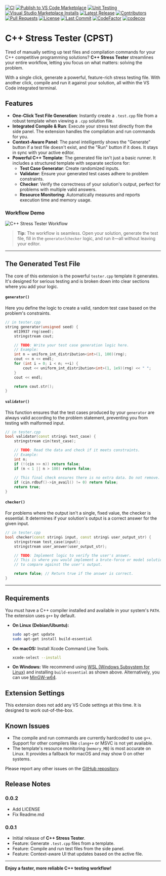 [![CI](https://github.com/2077DevWave/cpst/actions/workflows/ci.yml/badge.svg)](https://github.com/2077DevWave/cpst/actions/workflows/ci.yml)
[![Publish to VS Code Marketplace](https://github.com/2077DevWave/cpst/actions/workflows/publish.yml/badge.svg?branch=master)](https://github.com/2077DevWave/cpst/actions/workflows/publish.yml)
[![Unit Testing](https://github.com/2077DevWave/cpst/actions/workflows/unit_test.yaml/badge.svg)](https://github.com/2077DevWave/cpst/actions/workflows/unit_test.yaml)
[![Visual Studio Marketplace Installs](https://img.shields.io/visual-studio-marketplace/i/2077devwave.cpst?style=flat&logo=visual-studio-code)](https://marketplace.visualstudio.com/items?itemName=2077devwave.cpst)
[![Latest Release](https://img.shields.io/github/v/tag/2077devwave/cpst)](https://github.com/2077DevWave/cpst/tags)
[![Contributors](https://img.shields.io/github/contributors/2077devwave/cpst)](https://github.com/2077devwave/cpst/graphs/contributors)
[![Pull Requests](https://img.shields.io/github/issues-pr/2077devwave/cpst)](https://github.com/2077devwave/cpst/pulls)
[![License](https://img.shields.io/github/license/2077devwave/cpst)](https://github.com/2077devwave/cpst/blob/main/LICENSE)
[![Last Commit](https://img.shields.io/github/last-commit/2077devwave/cpst)](https://github.com/2077devwave/cpst/commits/main)
[![CodeFactor](https://www.codefactor.io/repository/github/2077devwave/cpst/badge)](https://www.codefactor.io/repository/github/2077devwave/cpst)
[![codecov](https://codecov.io/github/2077DevWave/cpst/graph/badge.svg?token=LW35MPFY1H)](https://codecov.io/github/2077DevWave/cpst)

# C++ Stress Tester (CPST)

Tired of manually setting up test files and compilation commands for your C++ competitive programming solutions? **C++ Stress Tester** streamlines your entire workflow, letting you focus on what matters: solving the problem.

With a single click, generate a powerful, feature-rich stress testing file. With another click, compile and run it against your solution, all within the VS Code integrated terminal.

## Features

*   **One-Click Test File Generation**: Instantly create a `.test.cpp` file from a robust template when viewing a `.cpp` solution file.
*   **Integrated Compile & Run**: Execute your stress test directly from the side panel. The extension handles the compilation and run commands for you.
*   **Context-Aware Panel**: The panel intelligently shows the "Generate" button if a test file doesn't exist, and the "Run" button if it does. It stays in sync with your active editor.
*   **Powerful C++ Template**: The generated file isn't just a basic runner. It includes a structured template with separate sections for:
    *   **Test Case Generator**: Create randomized inputs.
    *   **Validator**: Ensure your generated test cases adhere to problem constraints.
    *   **Checker**: Verify the correctness of your solution's output, perfect for problems with multiple valid answers.
    *   **Resource Monitoring**: Automatically measures and reports execution time and memory usage.

### Workflow Demo

![C++ Stress Tester Workflow](images/workflow.gif)

> **Tip:** The workflow is seamless. Open your solution, generate the test file, fill in the `generator`/`checker` logic, and run it—all without leaving your editor.

---

## The Generated Test File

The core of this extension is the powerful `tester.cpp` template it generates. It's designed for serious testing and is broken down into clear sections where you add your logic.

#### `generator()`
Here you define the logic to create a valid, random test case based on the problem's constraints.
```cpp
// in tester.cpp
string generator(unsigned seed) {
    mt19937 rng(seed);
    stringstream cout;

    // TODO: Write your test case generation logic here.
    // Example:
    int n = uniform_int_distribution<int>(1, 100)(rng);
    cout << n << endl;
    for (int i = 0; i < n; ++i) {
        cout << uniform_int_distribution<int>(1, 1e9)(rng) << " ";
    }
    cout << endl;

    return cout.str();
}
```

#### `validator()`
This function ensures that the test cases produced by your `generator` are always valid according to the problem statement, preventing you from testing with malformed input.
```cpp
// in tester.cpp
bool validator(const string& test_case) {
    stringstream cin(test_case);

    // TODO: Read the data and check if it meets constraints.
    // Example:
    int n;
    if (!(cin >> n)) return false;
    if (n < 1 || n > 100) return false;
    
    // This final check ensures there is no extra data. Do not remove.
    if (cin.rdbuf()->in_avail() != 0) return false;
    return true;
}
```

#### `checker()`
For problems where the output isn't a single, fixed value, the checker is essential. It determines if your solution's output is a correct answer for the given input.
```cpp
// in tester.cpp
bool checker(const string& input, const string& user_output_str) {
    stringstream test_case(input);
    stringstream user_answer(user_output_str);

    // TODO: Implement logic to verify the user's answer.
    // This is where you would implement a brute-force or model solution
    // to compare against the user's output.

    return false; // Return true if the answer is correct.
}
```

---

## Requirements

You must have a C++ compiler installed and available in your system's `PATH`. The extension uses `g++` by default.

*   **On Linux (Debian/Ubuntu):**
    ```bash
    sudo apt-get update
    sudo apt-get install build-essential
    ```
*   **On macOS:** Install Xcode Command Line Tools.
    ```bash
    xcode-select --install
    ```
*   **On Windows:** We recommend using [WSL (Windows Subsystem for Linux)](https://docs.microsoft.com/en-us/windows/wsl/install) and installing `build-essential` as shown above. Alternatively, you can use [MinGW-w64](https://www.mingw-w64.org/).

## Extension Settings

This extension does not add any VS Code settings at this time. It is designed to work out-of-the-box.

## Known Issues

*   The compile and run commands are currently hardcoded to use `g++`. Support for other compilers like `clang++` or MSVC is not yet available.
*   The template's resource monitoring (`memory_MB`) is most accurate on Linux. It provides a fallback for macOS and may show 0 on other systems.

Please report any other issues on the [GitHub repository](https://github.com/2077DevWave/cpst).

## Release Notes

### 0.0.2

*   Add LICENSE
*   Fix Readme.md

### 0.0.1

*   Initial release of **C++ Stress Tester**.
*   Feature: Generate `.test.cpp` files from a template.
*   Feature: Compile and run test files from the side panel.
*   Feature: Context-aware UI that updates based on the active file.

---

**Enjoy a faster, more reliable C++ testing workflow!**
